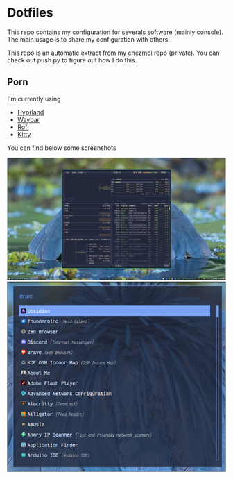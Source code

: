 # Dotfiles

This repo contains my configuration for severals software (mainly console).
The main usage is to share my configuration with others.

This repo is an automatic extract from my [chezmoi](https://www.chezmoi.io/)
repo (private). You can check out push.py to figure out how I do this.

## Porn
I'm currently using
- [Hyprland](https://hyprland.org/)
- [Waybar](https://github.com/Alexays/Waybar)
- [Rofi](https://github.com/lbonn/rofi)
- [Kitty](https://sw.kovidgoyal.net/kitty/)

You can find below some screenshots

 ![Desktop](./shots/desk.png)
 ![Rofi](./shots/rofi.png)

